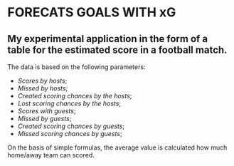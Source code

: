 # FORECATS GOALS WITH xG

## My experimental application in the form of a table for the estimated score in a football match.

The data is based on the following parameters:

* *Scores by hosts*;
* *Missed by hosts*;
* *Created scoring chances by the hosts*;
* *Lost scoring chances by the hosts*;
* *Scores with guests*;
* *Missed by guests*;
* *Created scoring chances by guests*;
* *Missed scoring chances by guests*;

On the basis of simple formulas, the average value is calculated how much home/away team can scored.
